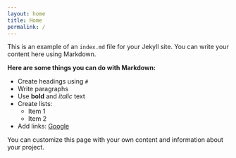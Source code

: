 ```yaml
---
layout: home
title: Home
permalink: /
---
```


This is an example of an `index.md` file for your Jekyll site. You can write your content here using Markdown.

**Here are some things you can do with Markdown:**

*   Create headings using `#`
*   Write paragraphs
*   Use **bold** and *italic* text
*   Create lists:
    *   Item 1
    *   Item 2
*   Add links: [Google](https://www.google.com)

You can customize this page with your own content and information about your project.
